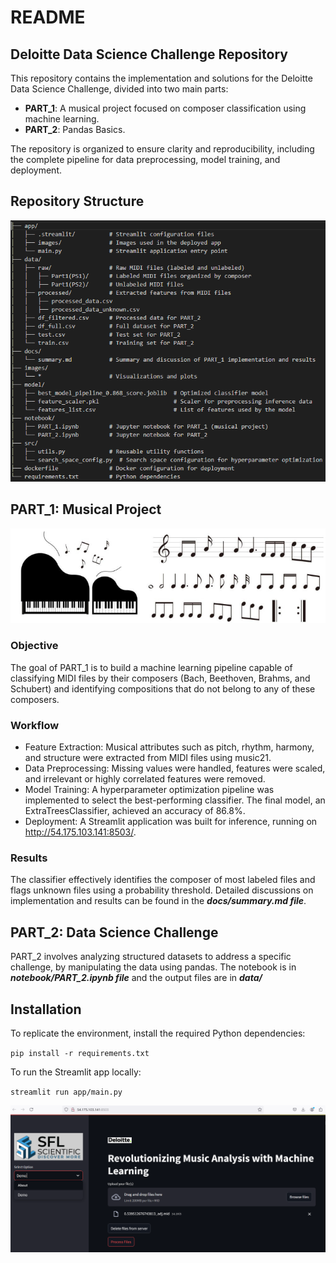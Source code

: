 # README

## Deloitte Data Science Challenge Repository

This repository contains the implementation and solutions for the Deloitte Data Science Challenge, divided into two main parts:
- **PART_1**: A musical project focused on composer classification using machine learning.
- **PART_2**: Pandas Basics.

The repository is organized to ensure clarity and reproducibility, including the complete pipeline for data preprocessing, model training, and deployment.

## Repository Structure
![Alt text](images/project_architecture.png )

## PART_1: Musical Project
![Alt text](images/music_image.png)

### Objective

The goal of PART_1 is to build a machine learning pipeline capable of classifying MIDI files by their composers (Bach, Beethoven, Brahms, and Schubert) and identifying compositions that do not belong to any of these composers.

### Workflow
 - Feature Extraction: Musical attributes such as pitch, rhythm, harmony, and structure were extracted from MIDI files using music21.
 - Data Preprocessing: Missing values were handled, features were scaled, and irrelevant or highly correlated features were removed.
 - Model Training: A hyperparameter optimization pipeline was implemented to select the best-performing classifier. The final model, an ExtraTreesClassifier, achieved an accuracy of 86.8%.
- Deployment: A Streamlit application was built for inference, running on http://54.175.103.141:8503/.

### Results
The classifier effectively identifies the composer of most labeled files and flags unknown files using a probability threshold. Detailed discussions on implementation and results can be found in the ***docs/summary.md file***.

## PART_2: Data Science Challenge

PART_2 involves analyzing structured datasets to address a specific challenge, by manipulating the data using pandas. The notebook is in ***notebook/PART_2.ipynb file*** and the output files are in ***data/***

## Installation

To replicate the environment, install the required Python dependencies:

`pip install -r requirements.txt`

To run the Streamlit app locally:

`streamlit run app/main.py`

![Alt text](images/UI_image.png )
